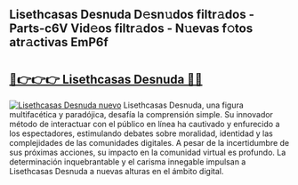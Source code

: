 ## Lisethcasas Desnuda D𝚎sn𝚞dos filtr𝚊dos - Parts-c6V Vid𝚎os filtr𝚊dos - N𝚞evas f𝚘tos atr𝚊ctivas EmP6f

# <h2><a href="http://mbati9.tromn.icu/?c=Lisethcasas+Desnuda">🔗👉👉👉 Lisethcasas Desnuda 🔗🔗</a></h2>

[![Lisethcasas Desnuda nuevo](https://i.imgur.com/pEAQMta.gif)](http://mbati9.tromn.icu/?c=Lisethcasas+Desnuda)
Lisethcasas Desnuda, una figura multifacética y paradójica, desafía la comprensión simple. Su innovador método de interactuar con el público en línea ha cautivado y enfurecido a los espectadores, estimulando debates sobre moralidad, identidad y las complejidades de las comunidades digitales. A pesar de la incertidumbre de sus próximas acciones, su impacto en la comunidad virtual es profundo. La determinación inquebrantable y el carisma innegable impulsan a Lisethcasas Desnuda a nuevas alturas en el ámbito digital.
